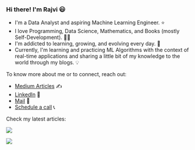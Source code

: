 ### Hi there! I'm Rajvi :smiley:


- I'm a Data Analyst and aspiring Machine Learning Engineer. ⭐
- I love Programming, Data Science, Mathematics, and Books (mostly Self-Development). :woman_scientist:
- I'm addicted to learning, growing, and evolving every day. 🌱 
- Currently, I'm learning and practicing ML Algorithms with the context of real-time applications and sharing a little bit of my knowledge to the world through my blogs. :bulb:

To know more about me or to connect, reach out: 
- [Medium Articles](https://medium.com/@rajviishah) :writing_hand: 
- [LinkedIn](https://www.linkedin.com/in/rajviishah/) 📇
- [Mail](mailto:rajvishah2309@gmail.com) :e-mail:
- [Schedule a call](https://calendly.com/rajvishah/quick-chat-with-rajvi) 📞

Check my latest articles: 

<a target="_blank" href="https://github-readme-medium-recent-article.vercel.app/medium/@rajviishah/0"><img src="https://github-readme-medium-recent-article.vercel.app/medium/@rajviishah/0" >
  
<a target="_blank" href="https://github-readme-medium-recent-article.vercel.app/medium/@rajviishah/1"><img src="https://github-readme-medium-recent-article.vercel.app/medium/@rajviishah/1">






